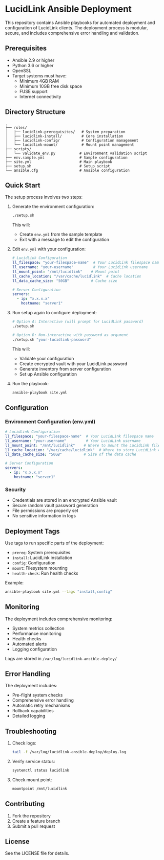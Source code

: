 # LucidLink Ansible Deployment

This repository contains Ansible playbooks for automated deployment and configuration of LucidLink clients. The deployment process is modular, secure, and includes comprehensive error handling and validation.

## Prerequisites

- Ansible 2.9 or higher
- Python 3.6 or higher
- OpenSSL
- Target systems must have:
  - Minimum 4GB RAM
  - Minimum 10GB free disk space
  - FUSE support
  - Internet connectivity

## Directory Structure

```
.
├── roles/
│   ├── lucidlink-prerequisites/   # System preparation
│   ├── lucidlink-install/         # Core installation
│   ├── lucidlink-config/          # Configuration management
│   └── lucidlink-mount/           # Mount point management
├── scripts/
│   └── validate_env.py           # Environment validation script
├── env.sample.yml                # Sample configuration
├── site.yml                      # Main playbook
├── setup.sh                      # Setup script
└── ansible.cfg                   # Ansible configuration
```

## Quick Start

The setup process involves two steps:

1. Generate the environment configuration:
   ```bash
   ./setup.sh
   ```
   This will:
   - Create `env.yml` from the sample template
   - Exit with a message to edit the configuration

2. Edit `env.yml` with your configuration:
   ```yaml
   # LucidLink Configuration
   ll_filespace: "your-filespace-name"  # Your LucidLink filespace name
   ll_username: "your-username"         # Your LucidLink username
   ll_mount_point: "/mnt/lucidlink"    # Mount point
   ll_cache_location: "/var/cache/lucidlink"  # Cache location
   ll_data_cache_size: "50GB"          # Cache size

   # Server Configuration
   servers:
     - ip: "x.x.x.x"
       hostname: "server1"
   ```

3. Run setup again to configure deployment:
   ```bash
   # Option A: Interactive (will prompt for LucidLink password)
   ./setup.sh

   # Option B: Non-interactive with password as argument
   ./setup.sh "your-lucidlink-password"
   ```
   This will:
   - Validate your configuration
   - Create encrypted vault with your LucidLink password
   - Generate inventory from server configuration
   - Set up Ansible configuration

4. Run the playbook:
   ```bash
   ansible-playbook site.yml
   ```

## Configuration

### Environment Configuration (env.yml)

```yaml
# LucidLink Configuration
ll_filespace: "your-filespace-name"  # Your LucidLink filespace name
ll_username: "your-username"         # Your LucidLink username
ll_mount_point: "/mnt/lucidlink"    # Where to mount the LucidLink filesystem
ll_cache_location: "/var/cache/lucidlink"  # Where to store LucidLink cache
ll_data_cache_size: "50GB"          # Size of the data cache

# Server Configuration
servers:
  - ip: "x.x.x.x"
    hostname: "server1"
```

### Security

- Credentials are stored in an encrypted Ansible vault
- Secure random vault password generation
- File permissions are properly set
- No sensitive information in logs

## Deployment Tags

Use tags to run specific parts of the deployment:

- `prereq`: System prerequisites
- `install`: LucidLink installation
- `config`: Configuration
- `mount`: Filesystem mounting
- `health-check`: Run health checks

Example:
```bash
ansible-playbook site.yml --tags "install,config"
```

## Monitoring

The deployment includes comprehensive monitoring:

- System metrics collection
- Performance monitoring
- Health checks
- Automated alerts
- Logging configuration

Logs are stored in `/var/log/lucidlink-ansible-deploy/`

## Error Handling

The deployment includes:

- Pre-flight system checks
- Comprehensive error handling
- Automatic retry mechanisms
- Rollback capabilities
- Detailed logging

## Troubleshooting

1. Check logs:
   ```bash
   tail -f /var/log/lucidlink-ansible-deploy/deploy.log
   ```

2. Verify service status:
   ```bash
   systemctl status lucidlink
   ```

3. Check mount point:
   ```bash
   mountpoint /mnt/lucidlink
   ```

## Contributing

1. Fork the repository
2. Create a feature branch
3. Submit a pull request

## License

See the LICENSE file for details.
